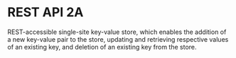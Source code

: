 # REST API 2A
REST-accessible single-site key-value store, which enables the addition of a new key-value pair to the store, updating and retrieving respective values of an existing key, and deletion of an existing key from the store.
